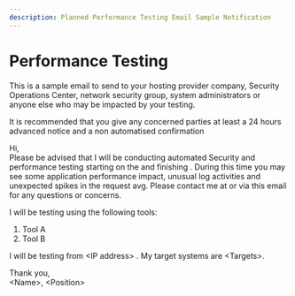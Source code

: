 ```yaml
---
description: Planned Performance Testing Email Sample Notification
---
```


# Performance Testing

This is a sample email to send to your hosting provider company, Security Operations Center, network security group, system administrators or anyone else who may be impacted by your testing.  
  
It is recommended that you give any concerned parties at least a 24 hours advanced notice and a non automatised confirmation

 

Hi,   
Please be advised that I will be conducting automated Security and performance testing starting on the  and finishing . During this time you may see some application performance impact, unusual log activities and unexpected spikes in the request avg. Please contact me at  or via this email for any questions or concerns.

I will be testing using the following tools:

1. Tool A
2. Tool B

I will be testing from &lt;IP address&gt; . My target systems are &lt;Targets&gt;.

Thank you,  
&lt;Name&gt;, &lt;Position&gt;


